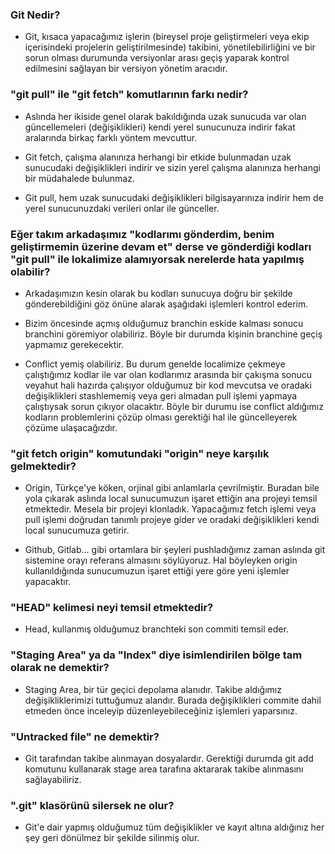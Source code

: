 ### Git Nedir?
- Git, kısaca yapacağımız işlerin (bireysel proje geliştirmeleri veya ekip içerisindeki projelerin geliştirilmesinde) takibini, yönetilebilirliğini ve bir sorun olması durumunda versiyonlar arası geçiş yaparak kontrol edilmesini sağlayan bir versiyon yönetim aracıdır.

### "git pull" ile "git fetch" komutlarının farkı nedir?
- Aslında her ikiside genel olarak bakıldığında uzak sunucuda var olan güncellemeleri (değişiklikleri) kendi yerel sunucunuza indirir fakat aralarında birkaç farklı yöntem mevcuttur.

- Git fetch, çalışma alanınıza herhangi bir etkide bulunmadan uzak sunucudaki değişiklikleri indirir ve sizin yerel çalışma alanınıza herhangi bir müdahalede bulunmaz.

- Git pull, hem uzak sunucudaki değişiklikleri bilgisayarınıza indirir hem de yerel sunucunuzdaki verileri onlar ile günceller.

### Eğer takım arkadaşımız "kodlarımı gönderdim, benim geliştirmemin üzerine devam et" derse ve gönderdiği kodları "git pull" ile lokalimize alamıyorsak nerelerde hata yapılmış olabilir?

- Arkadaşımızın kesin olarak bu kodları sunucuya doğru bir şekilde gönderebildiğini göz önüne alarak aşağıdaki işlemleri kontrol ederim.

- Bizim öncesinde açmış olduğumuz branchin eskide kalması sonucu branchini göremiyor olabiliriz. Böyle bir durumda kişinin branchine geçiş yapmamız gerekecektir.

- Conflict yemiş olabiliriz. Bu durum genelde localimize çekmeye çalıştığımız kodlar ile var olan kodlarımız arasında bir çakışma sonucu veyahut hali hazırda çalışıyor olduğumuz bir kod mevcutsa ve oradaki değişiklikleri stashlememiş veya geri almadan pull işlemi yapmaya çalıştıysak sorun çıkıyor olacaktır. Böyle bir durumu ise conflict aldığımız kodların problemlerini çözüp olması gerektiği hal ile güncelleyerek çözüme ulaşacağızdır.

### "git fetch origin" komutundaki "origin" neye karşılık gelmektedir?

- Origin, Türkçe'ye köken, orjinal gibi anlamlarla çevrilmiştir. Buradan bile yola çıkarak aslında local sunucumuzun işaret ettiğin ana projeyi temsil etmektedir. Mesela bir projeyi klonladık. Yapacağımız fetch işlemi veya pull işlemi doğrudan tanımlı projeye gider ve oradaki değişiklikleri kendi local sunucumuza getirir.

- Github, Gitlab... gibi ortamlara bir şeyleri pushladığımız zaman aslında git sistemine orayı referans almasını söylüyoruz. Hal böyleyken origin kullanıldığında sunucumuzun işaret ettiği yere göre yeni işlemler yapacaktır.

### "HEAD" kelimesi neyi temsil etmektedir?

- Head, kullanmış olduğumuz branchteki son commiti temsil eder.

### "Staging Area" ya da "Index" diye isimlendirilen bölge tam olarak ne demektir?

- Staging Area, bir tür geçici depolama alanıdır. Takibe aldığımız
değişikliklerimizi tuttuğumuz alandır. Burada değişiklikleri commite dahil etmeden önce inceleyip düzenleyebileceğiniz işlemleri yaparsınız.

### "Untracked file" ne demektir?

- Git tarafından takibe alınmayan dosyalardır. Gerektiği durumda git add komutunu kullanarak stage area tarafına aktararak takibe alınmasını sağlayabiliriz.

### ".git" klasörünü silersek ne olur?

- Git'e dair yapmış olduğumuz tüm değişiklikler ve kayıt altına aldığınız her şey geri dönülmez bir şekilde silinmiş olur.